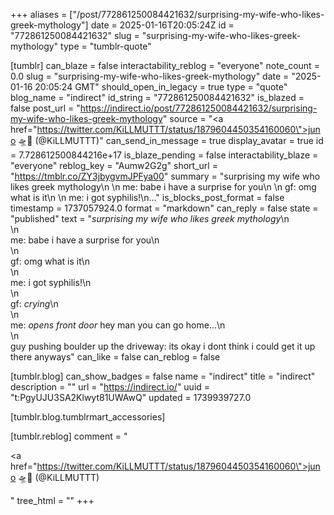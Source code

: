 +++
aliases = ["/post/772861250084421632/surprising-my-wife-who-likes-greek-mythology"]
date = 2025-01-16T20:05:24Z
id = "772861250084421632"
slug = "surprising-my-wife-who-likes-greek-mythology"
type = "tumblr-quote"

[tumblr]
can_blaze = false
interactability_reblog = "everyone"
note_count = 0.0
slug = "surprising-my-wife-who-likes-greek-mythology"
date = "2025-01-16 20:05:24 GMT"
should_open_in_legacy = true
type = "quote"
blog_name = "indirect"
id_string = "772861250084421632"
is_blazed = false
post_url = "https://indirect.io/post/772861250084421632/surprising-my-wife-who-likes-greek-mythology"
source = "<a href=\"https://twitter.com/KiLLMUTTT/status/1879604450354160060\">juno 🛸🦴 (@KiLLMUTTT)</a>"
can_send_in_message = true
display_avatar = true
id = 7.728612500844216e+17
is_blaze_pending = false
interactability_blaze = "everyone"
reblog_key = "Aumw2G2g"
short_url = "https://tmblr.co/ZY3jbygvmJPFya00"
summary = "surprising my wife who likes greek mythology\n \n me: babe i have a surprise for you\n \n gf: omg what is it\n \n me: i got syphilis!\n..."
is_blocks_post_format = false
timestamp = 1737057924.0
format = "markdown"
can_reply = false
state = "published"
text = "<em>surprising my wife who likes greek mythology</em>\n<br/>\n<br/>me: babe i have a surprise for you\n<br/>\n<br/>gf: omg what is it\n<br/>\n<br/>me: i got syphilis!\n<br/>\n<br/>gf: <em>crying</em>\n<br/>\n<br/>me: <em>opens front door</em> hey man you can go home&hellip;\n<br/>\n<br/>guy pushing boulder up the driveway: its okay i dont think i could get it up there anyways"
can_like = false
can_reblog = false

[tumblr.blog]
can_show_badges = false
name = "indirect"
title = "indirect"
description = ""
url = "https://indirect.io/"
uuid = "t:PgyUJU3SA2Klwyt81UWAwQ"
updated = 1739939727.0

[tumblr.blog.tumblrmart_accessories]

[tumblr.reblog]
comment = "<p><a href=\"https://twitter.com/KiLLMUTTT/status/1879604450354160060\">juno 🛸🦴 (@KiLLMUTTT)</a></p>"
tree_html = ""
+++
